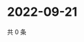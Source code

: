 # 2022-09-21

共 0 条

<!-- BEGIN WEIBO -->
<!-- 最后更新时间 Wed Sep 21 2022 22:19:43 GMT+0800 (China Standard Time) -->

<!-- END WEIBO -->
